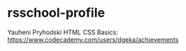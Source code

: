 # rsschool-profile
Yauheni Pryhodski
HTML CSS Basics: https://www.codecademy.com/users/dgeka/achievements
